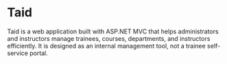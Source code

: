 # Taid
Taid is a web application built with ASP.NET MVC that helps administrators and instructors manage trainees, courses, departments, and instructors efficiently. It is designed as an internal management tool, not a trainee self-service portal.
